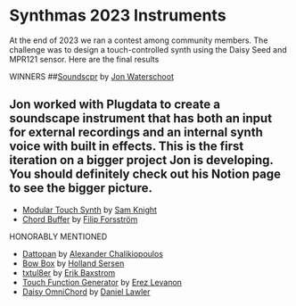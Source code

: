 # Synthmas 2023 Instruments
At the end of 2023 we ran a contest among community members. The challenge was to design a touch-controlled synth using the Daisy Seed and MPR121 sensor. Here are the final results

WINNERS
##[Soundscpr](https://github.com/jonwaterschoot/simple-touch-soundscpr) by [Jon Waterschoot](https://www.jonwtr.be/)

Jon worked with Plugdata to create a soundscape instrument that has both an input for external recordings and an internal synth voice with built in effects. This is the first iteration on a bigger project Jon is developing. You should definitely check out his Notion page to see the bigger picture.
- 
- [Modular Touch Synth](https://github.com/skngh/ModularTouchSynth) by [Sam Knight](https://instagram.com/imsamknight)
- [Chord Buffer](https://github.com/filipforsstrom/chord-buffer) by [Filip Forsström](https://www.instagram.com/ljudvagg)

HONORABLY MENTIONED
- [Dattopan](https://github.com/dromer/dattopan) by [Alexander Chalikiopoulos](https://wasted.audio/)
- [Bow Box](https://github.com/GeorgeTheSlayer/BowBox) by [Holland Sersen](https://hollandsersen.com/)
- [txtul8er](https://github.com/erikbaxstrom/txtul8er) by [Erik Baxstrom](https://github.com/erikbaxstrom/)
- [Touch Function Generator](https://github.com/erezlevanon/daisy_touch_function_geneartor) by [Erez Levanon](https://www.instagram.com/erezzlevanon/)
- [Daisy OmniChord](https://github.com/dlawle/DaisySeedProjects/tree/main/OmniSeed) by [Daniel Lawler](https://github.com/dlawle)
